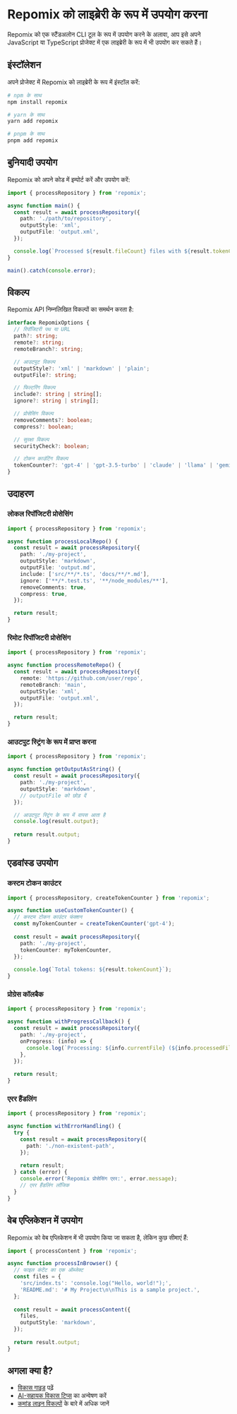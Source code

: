 # Repomix को लाइब्रेरी के रूप में उपयोग करना

Repomix को एक स्टैंडअलोन CLI टूल के रूप में उपयोग करने के अलावा, आप इसे अपने JavaScript या TypeScript प्रोजेक्ट में एक लाइब्रेरी के रूप में भी उपयोग कर सकते हैं।

## इंस्टॉलेशन

अपने प्रोजेक्ट में Repomix को लाइब्रेरी के रूप में इंस्टॉल करें:

```bash
# npm के साथ
npm install repomix

# yarn के साथ
yarn add repomix

# pnpm के साथ
pnpm add repomix
```

## बुनियादी उपयोग

Repomix को अपने कोड में इम्पोर्ट करें और उपयोग करें:

```typescript
import { processRepository } from 'repomix';

async function main() {
  const result = await processRepository({
    path: './path/to/repository',
    outputStyle: 'xml',
    outputFile: 'output.xml',
  });

  console.log(`Processed ${result.fileCount} files with ${result.tokenCount} tokens`);
}

main().catch(console.error);
```

## विकल्प

Repomix API निम्नलिखित विकल्पों का समर्थन करता है:

```typescript
interface RepomixOptions {
  // रिपॉजिटरी पथ या URL
  path?: string;
  remote?: string;
  remoteBranch?: string;

  // आउटपुट विकल्प
  outputStyle?: 'xml' | 'markdown' | 'plain';
  outputFile?: string;

  // फिल्टरिंग विकल्प
  include?: string | string[];
  ignore?: string | string[];

  // प्रोसेसिंग विकल्प
  removeComments?: boolean;
  compress?: boolean;

  // सुरक्षा विकल्प
  securityCheck?: boolean;

  // टोकन काउंटिंग विकल्प
  tokenCounter?: 'gpt-4' | 'gpt-3.5-turbo' | 'claude' | 'llama' | 'gemini';
}
```

## उदाहरण

### लोकल रिपॉजिटरी प्रोसेसिंग

```typescript
import { processRepository } from 'repomix';

async function processLocalRepo() {
  const result = await processRepository({
    path: './my-project',
    outputStyle: 'markdown',
    outputFile: 'output.md',
    include: ['src/**/*.ts', 'docs/**/*.md'],
    ignore: ['**/*.test.ts', '**/node_modules/**'],
    removeComments: true,
    compress: true,
  });

  return result;
}
```

### रिमोट रिपॉजिटरी प्रोसेसिंग

```typescript
import { processRepository } from 'repomix';

async function processRemoteRepo() {
  const result = await processRepository({
    remote: 'https://github.com/user/repo',
    remoteBranch: 'main',
    outputStyle: 'xml',
    outputFile: 'output.xml',
  });

  return result;
}
```

### आउटपुट स्ट्रिंग के रूप में प्राप्त करना

```typescript
import { processRepository } from 'repomix';

async function getOutputAsString() {
  const result = await processRepository({
    path: './my-project',
    outputStyle: 'markdown',
    // outputFile को छोड़ दें
  });

  // आउटपुट स्ट्रिंग के रूप में वापस आता है
  console.log(result.output);
  
  return result.output;
}
```

## एडवांस्ड उपयोग

### कस्टम टोकन काउंटर

```typescript
import { processRepository, createTokenCounter } from 'repomix';

async function useCustomTokenCounter() {
  // कस्टम टोकन काउंटर फंक्शन
  const myTokenCounter = createTokenCounter('gpt-4');
  
  const result = await processRepository({
    path: './my-project',
    tokenCounter: myTokenCounter,
  });
  
  console.log(`Total tokens: ${result.tokenCount}`);
}
```

### प्रोग्रेस कॉलबैक

```typescript
import { processRepository } from 'repomix';

async function withProgressCallback() {
  const result = await processRepository({
    path: './my-project',
    onProgress: (info) => {
      console.log(`Processing: ${info.currentFile} (${info.processedFiles}/${info.totalFiles})`);
    },
  });
  
  return result;
}
```

### एरर हैंडलिंग

```typescript
import { processRepository } from 'repomix';

async function withErrorHandling() {
  try {
    const result = await processRepository({
      path: './non-existent-path',
    });
    
    return result;
  } catch (error) {
    console.error('Repomix प्रोसेसिंग एरर:', error.message);
    // एरर हैंडलिंग लॉजिक
  }
}
```

## वेब एप्लिकेशन में उपयोग

Repomix को वेब एप्लिकेशन में भी उपयोग किया जा सकता है, लेकिन कुछ सीमाएं हैं:

```typescript
import { processContent } from 'repomix';

async function processInBrowser() {
  // फाइल कंटेंट का एक ऑब्जेक्ट
  const files = {
    'src/index.ts': 'console.log("Hello, world!");',
    'README.md': '# My Project\n\nThis is a sample project.',
  };
  
  const result = await processContent({
    files,
    outputStyle: 'markdown',
  });
  
  return result.output;
}
```

## अगला क्या है?

- [विकास गाइड](index.md) पढ़ें
- [AI-सहायक विकास टिप्स](../tips/best-practices.md) का अन्वेषण करें
- [कमांड लाइन विकल्पों](../command-line-options.md) के बारे में अधिक जानें
